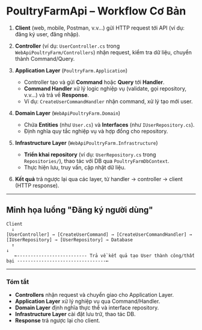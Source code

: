 # PoultryFarmApi – Workflow Cơ Bản

1. **Client** (web, mobile, Postman, v.v...) gửi HTTP request tới API (ví dụ: đăng ký user, đăng nhập).

2. **Controller** (ví dụ: `UserController.cs` trong `WebApiPoultryFarm/Controllers`) nhận request, kiểm tra dữ liệu, chuyển thành Command/Query.

3. **Application Layer** (`PoultryFarm.Application`)

   * Controller tạo và gửi **Command** hoặc **Query** tới **Handler**.
   * **Command Handler** xử lý logic nghiệp vụ (validate, gọi repository, v.v...) và trả về **Response**.
   * Ví dụ: `CreateUserCommandHandler` nhận command, xử lý tạo mới user.

4. **Domain Layer** (`WebApiPoultryFarm.Domain`)

   * Chứa **Entities** (như `User.cs`) và **Interfaces** (như `IUserRepository.cs`).
   * Định nghĩa quy tắc nghiệp vụ và hợp đồng cho repository.

5. **Infrastructure Layer** (`WebApiPoultryFarm.Infrastructure`)

   * **Triển khai repository** (ví dụ: `UserRepository.cs` trong `Repositories/`), thao tác với DB qua `PoultryFarmDbContext`.
   * Thực hiện lưu, truy vấn, cập nhật dữ liệu.

6. **Kết quả** trả ngược lại qua các layer, từ handler → controller → client (HTTP response).

---

## Minh họa luồng "Đăng ký người dùng"

```plaintext
Client
  ↓
[UserController] → [CreateUserCommand] → [CreateUserCommandHandler] → [IUserRepository] → [UserRepository] → Database
  ↑                                                                                                         ↓
   ←-------------------------- Trả về kết quả tạo User thành công/thất bại ---------------------------------←
```

---

### Tóm tắt

* **Controllers** nhận request và chuyển giao cho Application Layer.
* **Application Layer** xử lý nghiệp vụ qua Command/Handler.
* **Domain Layer** định nghĩa thực thể và interface repository.
* **Infrastructure Layer** cài đặt lưu trữ, thao tác DB.
* **Response** trả ngược lại cho client.
